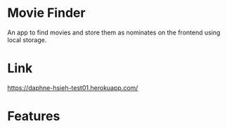 # Movie Finder
An app to find movies and store them as nominates on the frontend using local storage. 

# Link
https://daphne-hsieh-test01.herokuapp.com/

# Features
